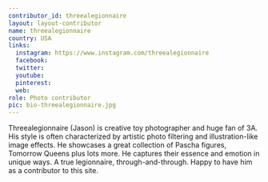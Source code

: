 ```yaml
---
contributor_id: threealegionnaire
layout: layout-contributor
name: threealegionnaire
country: USA
links:
  instagram: https://www.instagram.com/threealegionnaire
  facebook:
  twitter: 
  youtube:
  pinterest: 
  web: 
role: Photo contributor
pic: bio-threealegionnaire.jpg
---
```

Threealegionnaire (Jason) is creative toy photographer and huge fan of 3A. His style is often characterized by artistic photo filtering and illustration-like image effects. He showcases a great collection of Pascha figures, Tomorrow Queens plus lots more. He captures their essence and emotion in unique ways. A true legionnaire, through-and-through. Happy to have him as a contributor to this site.